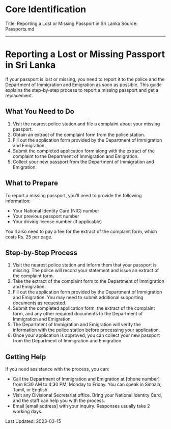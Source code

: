 # Core Identification
Title: Reporting a Lost or Missing Passport in Sri Lanka
Source: Passports.md

---
# Reporting a Lost or Missing Passport in Sri Lanka

If your passport is lost or missing, you need to report it to the police and the Department of Immigration and Emigration as soon as possible. This guide explains the step-by-step process to report a missing passport and get a replacement.

## What You Need to Do
1. Visit the nearest police station and file a complaint about your missing passport.
2. Obtain an extract of the complaint form from the police station.
3. Fill out the application form provided by the Department of Immigration and Emigration.
4. Submit the completed application form along with the extract of the complaint to the Department of Immigration and Emigration.
5. Collect your new passport from the Department of Immigration and Emigration.

## What to Prepare
To report a missing passport, you'll need to provide the following information:
- Your National Identity Card (NIC) number
- Your previous passport number
- Your driving license number (if applicable)

You'll also need to pay a fee for the extract of the complaint form, which costs Rs. 25 per page.

## Step-by-Step Process
1. Visit the nearest police station and inform them that your passport is missing. The police will record your statement and issue an extract of the complaint form.
2. Take the extract of the complaint form to the Department of Immigration and Emigration.
3. Fill out the application form provided by the Department of Immigration and Emigration. You may need to submit additional supporting documents as requested.
4. Submit the completed application form, the extract of the complaint form, and any other required documents to the Department of Immigration and Emigration.
5. The Department of Immigration and Emigration will verify the information with the police station before processing your application.
6. Once your application is approved, you can collect your new passport from the Department of Immigration and Emigration.

## Getting Help
If you need assistance with the process, you can:
- Call the Department of Immigration and Emigration at [phone number] from 8:30 AM to 4:30 PM, Monday to Friday. You can speak in Sinhala, Tamil, or English.
- Visit any Divisional Secretariat office. Bring your National Identity Card, and the staff can help you with the process.
- Email [email address] with your inquiry. Responses usually take 2 working days.

Last Updated: 2023-03-15